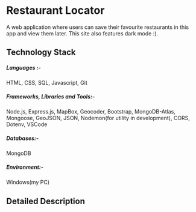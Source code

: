 # Restaurant Locator

A web application where users can save their favourite restaurants in this app and view them later. This site also features dark mode :).

## Technology Stack

##### Languages :-

HTML, CSS, SQL, Javascript, Git

##### Frameworks, Libraries and Tools:-

Node.js, Express.js, MapBox, Geocoder, Bootstrap, MongoDB-Atlas, Mongoose, GeoJSON, JSON, Nodemon(for utility in development), CORS, Dotenv, VSCode

##### Databases:-

MongoDB

##### Environment:-

Windows(my PC)

## Detailed Description
